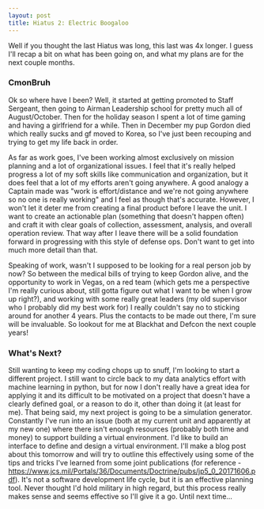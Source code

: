 ```yaml
---
layout: post
title: Hiatus 2: Electric Boogaloo
---
```


Well if you thought the last Hiatus was long, this last was 4x longer. I guess I'll recap a bit on what has been going on, and what my
plans are for the next couple months.

### CmonBruh

Ok so where have I been? Well, it started at getting promoted to Staff Sergeant, then going to Airman Leadership school for pretty much 
all of August/October. Then for the holiday season I spent a lot of time gaming and having a girlfriend for a while. Then in December my
pup Gordon died which really sucks and gf moved to Korea, so I've just been recouping and trying to get my life back in order. 

As far as work goes, I've been working almost exclusively on mission planning and a lot of organizational issues. I feel that it's really 
helped progress a lot of my soft skills like communication and organization, but it does feel that a lot of my efforts aren't going anywhere.
A good analogy a Captain made was "work is effort/distance and we're not going anywhere so no one is really working" and I feel as though 
that's accurate. However, I won't let it deter me from creating a final product before I leave the unit. I want to create an actionable plan 
(something that doesn't happen often) and craft it with clear goals of collection, assessment, analysis, and overall operation review. That 
way after I leave there will be a solid foundation forward in progressing with this style of defense ops. Don't want to get into much more 
detail than that.

Speaking of work, wasn't I supposed to be looking for a real person job by now? So between the medical bills of trying to keep Gordon alive,
and the opportunity to work in Vegas, on a red team (which gets me a perspective I'm really curious about, still gotta figure out what I 
want to be when I grow up right?), and working with some really great leaders (my old supervisor who I probably did my best work for) I really 
couldn't say no to sticking around for another 4 years. Plus the contacts to be made out there, I'm sure will be invaluable. So lookout for 
me at Blackhat and Defcon the next couple years!

### What's Next?

Still wanting to keep my coding chops up to snuff, I'm looking to start a different project. I still want to circle back to my data analytics 
effort with machine learning in python, but for now I don't really have a great idea for applying it and its difficult to be motivated on a 
project that doesn't have a clearly defined goal, or a reason to do it, other than doing it (at least for me). That being said, my next project 
is going to be a simulation generator. Constantly I've run into an issue (both at my current unit and apparently at my new one) where there 
isn't enough resources (probably both time and money) to support building a virtual environment. I'd like to build an interface to define and
design a virtual environment. I'll make a blog post about this tomorrow and will try to outline this effectively using some of the tips and tricks
I've learned from some joint publications (for reference - https://www.jcs.mil/Portals/36/Documents/Doctrine/pubs/jp5_0_20171606.pdf). It's
not a software development life cycle, but it is an effective planning tool. Never thought I'd hold military in high regard, but this process 
really makes sense and seems effective so I'll give it a go. Until next time...
